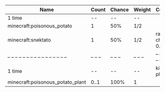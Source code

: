 | Name                             | Count | Chance | Weight | Comment             |
| -------------------------------- | ----- | ------ | ------ | ------------------- |
| 1 time                           |    -- |     -- |     -- |                     |
| minecraft:poisonous_potato       |     1 |    50% |    1/2 |                     |
| minecraft:snektato               |     1 |    50% |    1/2 | random chance: 0.1% |
| – – – – – – – – – – – – – – – –  | – – – | – – –  | – – –  | – – – – – – – – – – |
| 1 time                           |    -- |     -- |     -- | killed by player    |
| minecraft:poisonous_potato_plant |  0..1 |   100% |      1 |                     |
